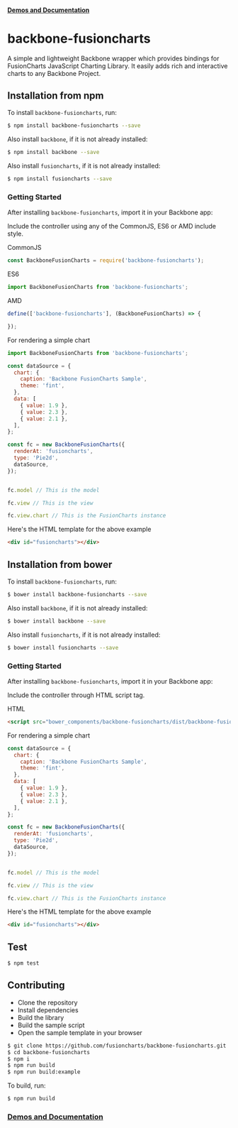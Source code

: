 #### [Demos and Documentation](https://fusioncharts.github.io/backbone-fusioncharts/)

# backbone-fusioncharts

A simple and lightweight Backbone wrapper which provides bindings for FusionCharts JavaScript Charting Library. It easily adds rich and interactive charts to any Backbone Project.

## Installation from npm

To install `backbone-fusioncharts`, run:

```bash
$ npm install backbone-fusioncharts --save
```

Also install `backbone`, if it is not already installed:

```bash
$ npm install backbone --save
```

Also install `fusioncharts`, if it is not already installed:

```bash
$ npm install fusioncharts --save
```

### Getting Started

After installing `backbone-fusioncharts`, import it in your Backbone app:

Include the controller using any of the CommonJS, ES6 or AMD include style.

CommonJS
```js
const BackboneFusionCharts = require('backbone-fusioncharts');
```

ES6
```js
import BackboneFusionCharts from 'backbone-fusioncharts';
```

AMD
```js
define(['backbone-fusioncharts'], (BackboneFusionCharts) => {

});
```

For rendering a simple chart

```js
import BackboneFusionCharts from 'backbone-fusioncharts';

const dataSource = {
  chart: {
    caption: 'Backbone FusionCharts Sample',
    theme: 'fint',
  },
  data: [
    { value: 1.9 },
    { value: 2.3 },
    { value: 2.1 },
  ],
};

const fc = new BackboneFusionCharts({
  renderAt: 'fusioncharts',
  type: 'Pie2d',
  dataSource,
});


fc.model // This is the model

fc.view // This is the view

fc.view.chart // This is the FusionCharts instance
```

Here's the HTML template for the above example

```html
<div id="fusioncharts"></div>
```

## Installation from bower

To install `backbone-fusioncharts`, run:

```bash
$ bower install backbone-fusioncharts --save
```

Also install `backbone`, if it is not already installed:

```bash
$ bower install backbone --save
```

Also install `fusioncharts`, if it is not already installed:

```bash
$ bower install fusioncharts --save
```

### Getting Started

After installing `backbone-fusioncharts`, import it in your Backbone app:

Include the controller through HTML script tag.

HTML
```html
<script src="bower_components/backbone-fusioncharts/dist/backbone-fusioncharts.min.js" type="text/javascript"></script>
```

For rendering a simple chart

```js
const dataSource = {
  chart: {
    caption: 'Backbone FusionCharts Sample',
    theme: 'fint',
  },
  data: [
    { value: 1.9 },
    { value: 2.3 },
    { value: 2.1 },
  ],
};

const fc = new BackboneFusionCharts({
  renderAt: 'fusioncharts',
  type: 'Pie2d',
  dataSource,
});


fc.model // This is the model

fc.view // This is the view

fc.view.chart // This is the FusionCharts instance
```

Here's the HTML template for the above example

```html
<div id="fusioncharts"></div>
```

## Test

```sh
$ npm test
```

## Contributing

* Clone the repository
* Install dependencies
* Build the library
* Build the sample script
* Open the sample template in your browser 

```sh
$ git clone https://github.com/fusioncharts/backbone-fusioncharts.git
$ cd backbone-fusioncharts
$ npm i
$ npm run build 
$ npm run build:example
```

To build, run:

```sh
$ npm run build
```

### [Demos and Documentation](https://fusioncharts.github.io/backbone-fusioncharts/)
